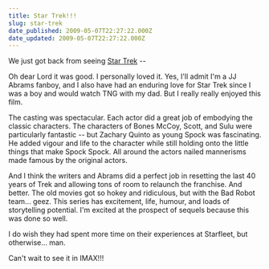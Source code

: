 ```yaml
---
title: Star Trek!!!
slug: star-trek
date_published: 2009-05-07T22:27:22.000Z
date_updated: 2009-05-07T22:27:22.000Z
---
```


We just got back from seeing [Star Trek](http://www.imdb.com/title/tt0796366/) --

Oh dear Lord it was good. I personally loved it. Yes, I'll admit I'm a JJ Abrams fanboy, and I also have had an enduring love for Star Trek since I was a boy and would watch TNG with my dad. But I really really enjoyed this film.

The casting was spectacular. Each actor did a great job of embodying the classic characters. The characters of Bones McCoy, Scott, and Sulu were particularly fantastic -- but Zachary Quinto as young Spock was fascinating. He added vigour and life to the character while still holding onto the little things that make Spock Spock. All around the actors nailed mannerisms made famous by the original actors.

And I think the writers and Abrams did a perfect job in resetting the last 40 years of Trek and allowing tons of room to relaunch the franchise. And better. The old movies got so hokey and ridiculous, but with the Bad Robot team... geez. This series has excitement, life, humour, and loads of storytelling potential. I'm excited at the prospect of sequels because this was done so well.

I do wish they had spent more time on their experiences at Starfleet, but otherwise... man.

Can't wait to see it in IMAX!!!
